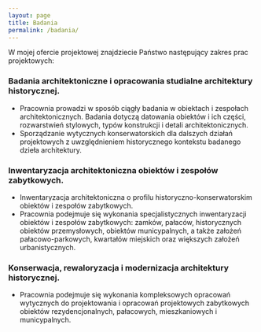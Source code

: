 ```yaml
---
layout: page
title: Badania
permalink: /badania/
---
```


W mojej ofercie projektowej znajdziecie Państwo następujący zakres prac projektowych:

### Badania architektoniczne i opracowania studialne architektury historycznej.

- Pracownia prowadzi w sposób ciągły badania w obiektach i zespołach architektonicznych. Badania dotyczą datowania obiektów i ich części, rozwarstwień stylowych, typów konstrukcji i detali architektonicznych.
- Sporządzanie wytycznych konserwatorskich dla dalszych działań projektowych z uwzględnieniem historycznego kontekstu badanego dzieła architektury.

### Inwentaryzacja architektoniczna obiektów i zespołów zabytkowych.

- Inwentaryzacja architektoniczna o profilu historyczno-konserwatorskim obiektów i zespołów zabytkowych.
- Pracownia podejmuje się wykonania specjalistycznych inwentaryzacji obiektów i zespołów zabytkowych: zamków, pałaców, historycznych obiektów przemysłowych, obiektów municypalnych, a także założeń pałacowo-parkowych, kwartałów miejskich oraz większych założeń urbanistycznych.

### Konserwacja, rewaloryzacja i modernizacja architektury historycznej.
- Pracownia podejmuje się wykonania kompleksowych opracowań wytycznych do projektowania i opracowań projektowych zabytkowych obiektów rezydencjonalnych, pałacowych, mieszkaniowych i municypalnych.